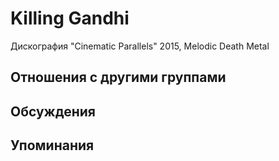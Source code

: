 # Killing Gandhi

Дискография
"Cinematic Parallels" 2015, Melodic Death Metal

## Отношения с другими группами


## Обсуждения


## Упоминания

